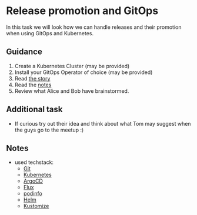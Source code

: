 # Release promotion and GitOps

In this task we will look how we can handle releases and their promotion when using GitOps and Kubernetes.


## Guidance

1. Create a Kubernetes Cluster (may be provided)
2. Install your GitOps Operator of choice (may be provided)
3. Read [the story](STORY.md)
4. Read the [notes](NOTES.md)
5. Review what Alice and Bob have brainstormed.


## Additional task

* If curious try out their idea and think about what Tom may suggest when the guys go to the meetup :)

## Notes

* used techstack:
  * [Git](https://git-scm.com/)
  * [Kubernetes](https://kubernetes.io/)
  * [ArgoCD](https://argoproj.github.io/cd/)
  * [Flux](https://fluxcd.io/)
  * [podinfo](https://github.com/stefanprodan/podinfo)
  * [Helm](https://helm.sh/)
  * [Kustomize](https://kustomize.io/)